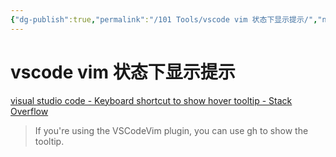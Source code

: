 ```yaml
---
{"dg-publish":true,"permalink":"/101 Tools/vscode vim 状态下显示提示/","noteIcon":"","created":"2023-05-09T19:12:14+08:00","updated":"2024-01-31T13:33:14+08:00"}
---
```



# vscode vim 状态下显示提示

[visual studio code - Keyboard shortcut to show hover tooltip - Stack Overflow](https://stackoverflow.com/questions/32279384/keyboard-shortcut-to-show-hover-tooltip#:~:text=The%20trick%20is%20timing.,CMD%2FCtrl%20%2B%20press%20K.)
 
> If you're using the VSCodeVim plugin, you can use gh to show the tooltip. [](https://stackoverflow.com/a/66860229)
